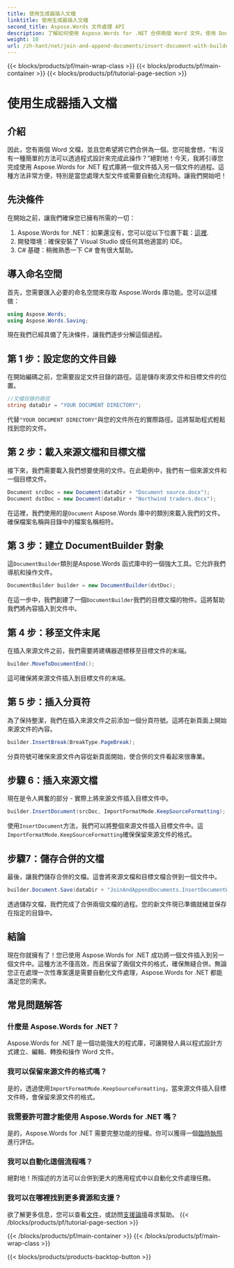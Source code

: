 ```yaml
---
title: 使用生成器插入文檔
linktitle: 使用生成器插入文檔
second_title: Aspose.Words 文件處理 API
description: 了解如何使用 Aspose.Words for .NET 合併兩個 Word 文件。使用 DocumentBuilder 插入文件並保留格式的逐步指南。
weight: 10
url: /zh-hant/net/join-and-append-documents/insert-document-with-builder/
---
```


{{< blocks/products/pf/main-wrap-class >}}
{{< blocks/products/pf/main-container >}}
{{< blocks/products/pf/tutorial-page-section >}}

# 使用生成器插入文檔

## 介紹

因此，您有兩個 Word 文檔，並且您希望將它們合併為一個。您可能會想，“有沒有一種簡單的方法可以透過程式設計來完成此操作？”絕對地！今天，我將引導您完成使用 Aspose.Words for .NET 程式庫將一個文件插入另一個文件的過程。這種方法非常方便，特別是當您處理大型文件或需要自動化流程時。讓我們開始吧！

## 先決條件

在開始之前，讓我們確保您已擁有所需的一切：

1.  Aspose.Words for .NET：如果還沒有，您可以從以下位置下載：[這裡](https://releases.aspose.com/words/net/).
2. 開發環境：確保安裝了 Visual Studio 或任何其他適當的 IDE。
3. C# 基礎：稍微熟悉一下 C# 會有很大幫助。

## 導入命名空間

首先，您需要匯入必要的命名空間來存取 Aspose.Words 庫功能。您可以這樣做：

```csharp
using Aspose.Words;
using Aspose.Words.Saving;
```

現在我們已經具備了先決條件，讓我們逐步分解這個過程。

## 第 1 步：設定您的文件目錄

在開始編碼之前，您需要設定文件目錄的路徑。這是儲存來源文件和目標文件的位置。

```csharp
//文檔目錄的路徑
string dataDir = "YOUR DOCUMENT DIRECTORY";
```

代替`"YOUR DOCUMENT DIRECTORY"`與您的文件所在的實際路徑。這將幫助程式輕鬆找到您的文件。

## 第 2 步：載入來源文檔和目標文檔

接下來，我們需要載入我們想要使用的文件。在此範例中，我們有一個來源文件和一個目標文件。

```csharp
Document srcDoc = new Document(dataDir + "Document source.docx");
Document dstDoc = new Document(dataDir + "Northwind traders.docx");
```

在這裡，我們使用的是`Document` Aspose.Words 庫中的類別來載入我們的文件。確保檔案名稱與目錄中的檔案名稱相符。

## 第 3 步：建立 DocumentBuilder 對象

這`DocumentBuilder`類別是Aspose.Words 函式庫中的一個強大工具。它允許我們導航和操作文件。

```csharp
DocumentBuilder builder = new DocumentBuilder(dstDoc);
```

在這一步中，我們創建了一個`DocumentBuilder`我們的目標文檔的物件。這將幫助我們將內容插入到文件中。

## 第 4 步：移至文件末尾

在插入來源文件之前，我們需要將建構器遊標移至目標文件的末端。

```csharp
builder.MoveToDocumentEnd();
```

這可確保將來源文件插入到目標文件的末端。

## 第 5 步：插入分頁符

為了保持整潔，我們在插入來源文件之前添加一個分頁符號。這將在新頁面上開始來源文件的內容。

```csharp
builder.InsertBreak(BreakType.PageBreak);
```

分頁符號可確保來源文件內容從新頁面開始，使合併的文件看起來很專業。

## 步驟 6：插入來源文檔

現在是令人興奮的部分 - 實際上將來源文件插入目標文件中。

```csharp
builder.InsertDocument(srcDoc, ImportFormatMode.KeepSourceFormatting);
```

使用`InsertDocument`方法，我們可以將整個來源文件插入目標文件中。這`ImportFormatMode.KeepSourceFormatting`確保保留來源文件的格式。

## 步驟7：儲存合併的文檔

最後，讓我們儲存合併的文檔。這會將來源文檔和目標文檔合併到一個文件中。

```csharp
builder.Document.Save(dataDir + "JoinAndAppendDocuments.InsertDocumentWithBuilder.docx");
```

透過儲存文檔，我們完成了合併兩個文檔的過程。您的新文件現已準備就緒並保存在指定的目錄中。

## 結論

現在你就擁有了！您已使用 Aspose.Words for .NET 成功將一個文件插入到另一個文件中。這種方法不僅高效，而且保留了兩個文件的格式，確保無縫合併。無論您正在處理一次性專案還是需要自動化文件處理，Aspose.Words for .NET 都能滿足您的需求。

## 常見問題解答

### 什麼是 Aspose.Words for .NET？  
Aspose.Words for .NET 是一個功能強大的程式庫，可讓開發人員以程式設計方式建立、編輯、轉換和操作 Word 文件。

### 我可以保留來源文件的格式嗎？  
是的，透過使用`ImportFormatMode.KeepSourceFormatting`，當來源文件插入目標文件時，會保留來源文件的格式。

### 我需要許可證才能使用 Aspose.Words for .NET 嗎？  
是的，Aspose.Words for .NET 需要完整功能的授權。你可以獲得一個[臨時執照](https://purchase.aspose.com/temporary-license/)進行評估。

### 我可以自動化這個流程嗎？  
絕對地！所描述的方法可以合併到更大的應用程式中以自動化文件處理任務。

### 我可以在哪裡找到更多資源和支援？  
欲了解更多信息，您可以查看[文件](https://reference.aspose.com/words/net/)，或訪問[支援論壇](https://forum.aspose.com/c/words/8)尋求幫助。
{{< /blocks/products/pf/tutorial-page-section >}}

{{< /blocks/products/pf/main-container >}}
{{< /blocks/products/pf/main-wrap-class >}}

{{< blocks/products/products-backtop-button >}}
